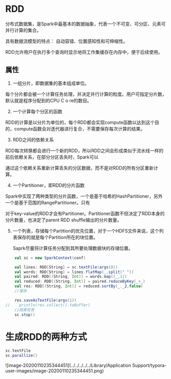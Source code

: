 # RDD

分布式数据集，是Spark中最基本的数据抽象，代表一个不可变、可分区、元素可并行计算的集合。

具有数据流模型的特点： 自动容错、位置感知性和可伸缩性。

RDD允许用户在执行多个查询时显示地将工作集缓存在内存中，便于后续使用。

## 属性

1. 一组分片，即数据集的基本组成单位。

每个分片都会被一个计算任务处理，并决定并行计算的粒度。用户可指定分片数，默认就是程序分配到的CPU C o re的数目。

2. 一个计算每个分区的函数

RDD的计算是以分片为单位的，每个RDD都会实现compute函数以达到这个目的，compute函数会对迭代器进行复合，不需要保存每次计算的结果。

3. RDD之间的依赖关系

RDD每次转换都会进行一个新的RDD，所以RDD之间会形成类似于流水线一样的前后依赖关系，在部分分区丢失时，Spark可以

通过这个依赖关系重新计算丢失的分区数据，而不是对RDD的所有分区重新计算。

4. 一个Partitioner，即RDD的分片函数

Spark中实现了两种类型的分片函数，一个是基于哈希的HashPartitioner，另外一个是基于范围的RangePartitioner。只有

对于key-value的RDD才会有Partitioner。Partitioner函数不但决定了RDD本身的分片数量，也决定了parent RDD shuffle输出的分片数量。

5. 一个列表，存储每个Partition的优先位置，对于一个HDFS文件来说，这个列表保存的就是每个Partition所在的块位置。

   Saprk尽量将计算任务分配到其所要处理数据块的存储位置。

```scala
    val sc = new SparkContext(conf)

    val lines: RDD[String] = sc.textFile(args(0))
    val words: RDD[String] = lines.flatMap(_.split(" "))
    val paired: RDD[(String, Int)] = words.map((_,1))
    val reduced: RDD[(String, Int)] = paired.reduceByKey(_+_)
    val res: RDD[(String, Int)] = reduced.sortBy(_._2,false)
    //保存

    res.saveAsTextFile(args(1))
//    println(res.collect().toBuffer)
    //结束任务
    sc.stop()
```

# 生成RDD的两种方式

```scala
sc.textFile
sc.parallize()
```

![image-20200110235344451](../../../../../Library/Application Support/typora-user-images/image-20200110235344451.png)